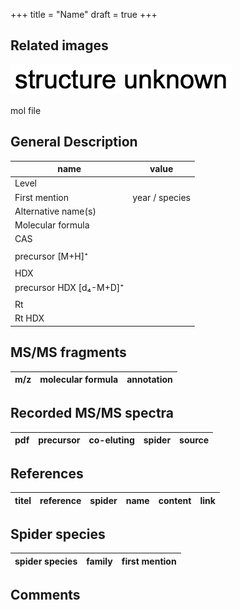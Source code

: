 +++
title = "Name"
draft = true
+++

## Related images

![](/img/2.png)

mol file


## General Description

| name                    | value          |
|-------------------------|----------------|
| Level                   |                |
| First mention           | year / species |
| Alternative name(s)     |                |
| Molecular formula       |                |
| CAS                     |                |
|                         |                |
| precursor [M+H]⁺        |                |
|                         |                |
| HDX                     |                |
| precursor HDX [d₄-M+D]⁺ |                |
|                         |                |
| Rt                      |                |
| Rt HDX                  |                |



## MS/MS fragments

| m/z       | molecular formula | annotation        |
|-----------|-------------------|-------------------|


## Recorded MS/MS spectra

| pdf | precursor | co-eluting | spider    | source                       |
|-----|-----------|------------|-----------|------------------------------|



## References

| titel  | reference | spider | name | content | link |
|--------|-----------|--------|------|---------|------|


## Spider species

| spider species                     | family        | first mention          |
|------------------------------------|---------------|------------------------|

## Comments